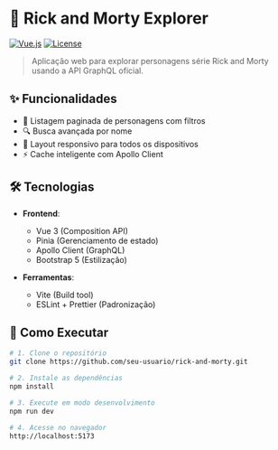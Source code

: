 # 🚀 Rick and Morty Explorer

[![Vue.js](https://img.shields.io/badge/Vue.js-3.x-4FC08D.svg)](https://vuejs.org/)
[![License](https://img.shields.io/badge/license-MIT-blue.svg)](https://opensource.org/licenses/MIT)

> Aplicação web para explorar personagens série Rick and Morty usando a API GraphQL oficial.

## ✨ Funcionalidades

- 📜 Listagem paginada de personagens com filtros
- 🔍 Busca avançada por nome
- 📱 Layout responsivo para todos os dispositivos
- ⚡ Cache inteligente com Apollo Client

## 🛠 Tecnologias

- **Frontend**: 
  - Vue 3 (Composition API)
  - Pinia (Gerenciamento de estado)
  - Apollo Client (GraphQL)
  - Bootstrap 5 (Estilização)

- **Ferramentas**:
  - Vite (Build tool)
  - ESLint + Prettier (Padronização)

## 🚀 Como Executar

```bash
# 1. Clone o repositório
git clone https://github.com/seu-usuario/rick-and-morty.git

# 2. Instale as dependências
npm install

# 3. Execute em modo desenvolvimento
npm run dev

# 4. Acesse no navegador
http://localhost:5173